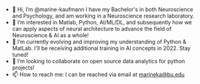 - 👋 Hi, I’m @marine-kaufmann I have my Bachelor's in both Neuroscience and Psychology, and am working in a Neuroscience research laboratory.
- 👀 I’m interested in Matlab, Python, AI/ML/DL, and subsequently how we can apply aspects of neural architecture to 
     advance the field of Neuroscience & AI as a whole!
- 🌱 I’m currently evolving and improving my understanding of Python & MatLab. I'll be receiving additional training in AI concepts in 2022. Stay tuned!
- 💞️ I’m looking to collaborate on open source data analytics for python projects!
- 📫 How to reach me: I can be reached via email at marineka@bu.edu

<!---
marine-kaufmann/marine-kaufmann is a ✨ special ✨ repository because its `README.md` (this file) appears on your GitHub profile.
You can click the Preview link to take a look at your changes.
--->
